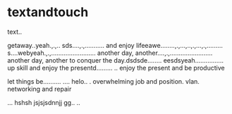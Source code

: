 # textandtouch
text..

getaway..yeah.,.,..
sds....,.,...........
and enjoy lifeeawe........,.,...,..,.,...,.,.........
s....webyeah.,.,.........................
another day, another....,.,........................
another day, another to conquer the day.dsdsde........
eesdsyeah................
up skill and enjoy the presentd.........
..
enjoy the present and be productive 

let things be..........
....
helo..
. overwhelming job and position. vlan. networking and repair

...
hshsh
jsjsjsdnnjj
gg..
..
